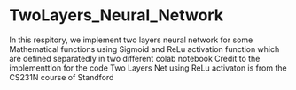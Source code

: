 # TwoLayers_Neural_Network
In this respitory, we implement two layers neural network for some Mathematical functions using Sigmoid and ReLu activation function which are defined separatedly in two different colab notebook
Credit to the implementtion for the code Two Layers Net using ReLu activaton is from the CS231N course of Standford
